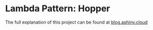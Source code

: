 # Lambda Pattern: Hopper

The full explanation of this project can be found at [blog.ashiny.cloud](http://blog.ashiny.cloud/2017/02/16/lambda_pattern_hopper/)
